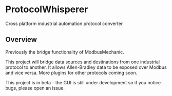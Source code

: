 # ProtocolWhisperer

Cross platform industrial automation protocol converter

## Overview

Previously the bridge functionality of ModbusMechanic.

This project will bridge data sources and destinations from one industrial protocol to another. It allows Allen-Bradley data to be exposed over Modbus and vice versa. More plugins for other protocols coming soon.

This project is in beta - the GUI is still under development so if you notice bugs, please open an issue.
